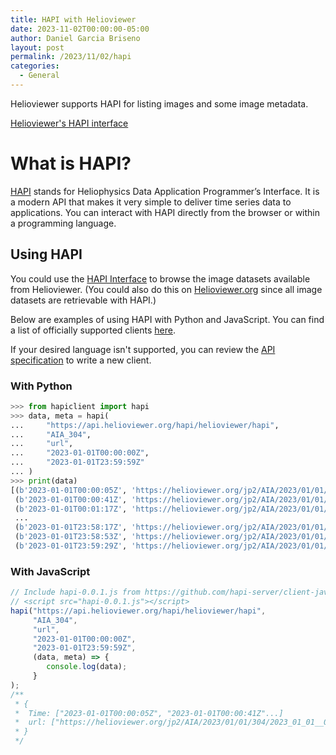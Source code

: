 ```yaml
---
title: HAPI with Helioviewer
date: 2023-11-02T00:00:00-05:00
author: Daniel Garcia Briseno
layout: post
permalink: /2023/11/02/hapi
categories:
  - General
---
```


Helioviewer supports HAPI for listing images and some image metadata.

[Helioviewer's HAPI interface](https://api.helioviewer.org/hapi/)

# What is HAPI?

[HAPI](https://hapi-server.github.io/) stands for Heliophysics Data Application Programmer’s Interface.
It is a modern API that makes it very simple to deliver time series data to applications.
You can interact with HAPI directly from the browser or within a programming language.

## Using HAPI

You could use the [HAPI Interface](https://api.helioviewer.org/hapi/) to browse
the image datasets available from Helioviewer.
(You could also do this on [Helioviewer.org](https://helioviewer.org) since all image datasets are retrievable with HAPI.)

Below are examples of using HAPI with Python and JavaScript.
You can find a list of officially supported clients [here](https://github.com/hapi-server/?q=client-&type=all).

If your desired language isn't supported, you can review the [API specification](https://github.com/hapi-server/data-specification)
to write a new client.

### With Python
```python
>>> from hapiclient import hapi
>>> data, meta = hapi(
...     "https://api.helioviewer.org/hapi/helioviewer/hapi",
...     "AIA_304",
...     "url",
...     "2023-01-01T00:00:00Z",
...     "2023-01-01T23:59:59Z"
... )
>>> print(data)
[(b'2023-01-01T00:00:05Z', 'https://helioviewer.org/jp2/AIA/2023/01/01/304/2023_01_01__00_00_05_129__SDO_AIA_AIA_304.jp2')
 (b'2023-01-01T00:00:41Z', 'https://helioviewer.org/jp2/AIA/2023/01/01/304/2023_01_01__00_00_41_131__SDO_AIA_AIA_304.jp2')
 (b'2023-01-01T00:01:17Z', 'https://helioviewer.org/jp2/AIA/2023/01/01/304/2023_01_01__00_01_17_130__SDO_AIA_AIA_304.jp2')
 ...
 (b'2023-01-01T23:58:17Z', 'https://helioviewer.org/jp2/AIA/2023/01/01/304/2023_01_01__23_58_17_132__SDO_AIA_AIA_304.jp2')
 (b'2023-01-01T23:58:53Z', 'https://helioviewer.org/jp2/AIA/2023/01/01/304/2023_01_01__23_58_53_131__SDO_AIA_AIA_304.jp2')
 (b'2023-01-01T23:59:29Z', 'https://helioviewer.org/jp2/AIA/2023/01/01/304/2023_01_01__23_59_29_140__SDO_AIA_AIA_304.jp2')]
```

### With JavaScript
```javascript
// Include hapi-0.0.1.js from https://github.com/hapi-server/client-javascript
// <script src="hapi-0.0.1.js"></script>
hapi("https://api.helioviewer.org/hapi/helioviewer/hapi",
     "AIA_304",
     "url",
     "2023-01-01T00:00:00Z",
     "2023-01-01T23:59:59Z",
     (data, meta) => {
        console.log(data);
     }
);
/**
 * {
 *  Time: ["2023-01-01T00:00:05Z", "2023-01-01T00:00:41Z"...]
 *  url: ["https://helioviewer.org/jp2/AIA/2023/01/01/304/2023_01_01__00_00_05_129__SDO_AIA_AIA_304.jp2"...]
 * }
 */
```